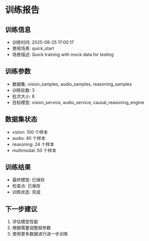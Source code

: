 # 训练报告

## 训练信息
- 训练时间: 2025-08-25 17:00:17
- 使用场景: quick_start
- 场景描述: Quick training with mock data for testing

## 训练参数
- 数据集: vision_samples, audio_samples, reasoning_samples
- 训练轮数: 3
- 批次大小: 8
- 目标模型: vision_service, audio_service, causal_reasoning_engine

## 数据集状态
- vision: 100 个样本
- audio: 40 个样本
- reasoning: 24 个样本
- multimodal: 50 个样本

## 训练结果
- 最终模型: 已保存
- 检查点: 已保存
- 训练状态: 完成

## 下一步建议
1. 评估模型性能
2. 根据需要调整超参数
3. 使用更多数据进行进一步训练
